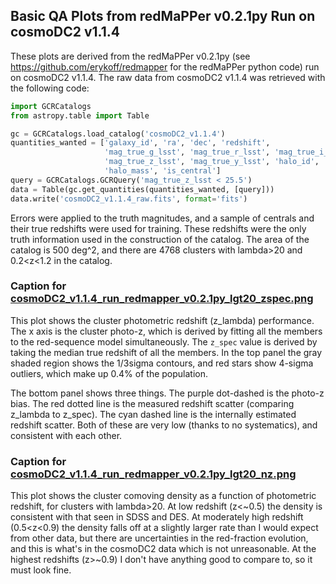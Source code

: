 Basic QA Plots from redMaPPer v0.2.1py Run on cosmoDC2 v1.1.4
-------------------------------------------------------------

These plots are derived from the redMaPPer v0.2.1py (see
https://github.com/erykoff/redmapper for the redMaPPer python code) run on
cosmoDC2 v1.1.4.  The raw data from cosmoDC2 v1.1.4 was retrieved with the
following code:

```python
import GCRCatalogs
from astropy.table import Table

gc = GCRCatalogs.load_catalog('cosmoDC2_v1.1.4')
quantities_wanted = ['galaxy_id', 'ra', 'dec', 'redshift',
                     'mag_true_g_lsst', 'mag_true_r_lsst', 'mag_true_i_lsst',
                     'mag_true_z_lsst', 'mag_true_y_lsst', 'halo_id',
                     'halo_mass', 'is_central']
query = GCRCatalogs.GCRQuery('mag_true_z_lsst < 25.5')
data = Table(gc.get_quantities(quantities_wanted, [query]))
data.write('cosmoDC2_v1.1.4_raw.fits', format='fits')
```

Errors were applied to the truth magnitudes, and a sample of centrals and their
true redshifts were used for training.  These redshifts were the only truth
information used in the construction of the catalog.  The area of the catalog
is 500 deg^2, and there are 4768 clusters with lambda>20 and 0.2<z<1.2 in the
catalog.

### Caption for [cosmoDC2_v1.1.4_run_redmapper_v0.2.1py_lgt20_zspec.png](cosmoDC2_v1.1.4_run_redmapper_v0.2.1py_lgt20_zspec.png)

This plot shows the cluster photometric redshift (z_lambda) performance.  The
x axis is the cluster photo-z, which is derived by fitting all the members to
the red-sequence model simultaneously.  The `z_spec` value is derived by taking
the median true redshift of all the members.  In the top panel the gray shaded
region shows the 1/3sigma contours, and red stars show 4-sigma outliers,
which make up 0.4% of the population.

The bottom panel shows three things.  The purple dot-dashed is the photo-z
bias.  The red dotted line is the measured redshift scatter (comparing z_lambda
to z_spec).  The cyan dashed line is the internally estimated redshift
scatter.  Both of these are very low (thanks to no systematics), and consistent
with each other.

### Caption for [cosmoDC2_v1.1.4_run_redmapper_v0.2.1py_lgt20_nz.png](cosmoDC2_v1.1.4_run_redmapper_v0.2.1py_lgt20_zspec.png)

This plot shows the cluster comoving density as a function of photometric
redshift, for clusters with lambda>20.  At low redshift (z<\~0.5) the density is
consistent with that seen in SDSS and DES.  At moderately high redshift
(0.5<z<0.9) the density falls off at a slightly larger rate than I would
expect from other data, but there are uncertainties in the red-fraction
evolution, and this is what's in the cosmoDC2 data which is not unreasonable.
At the highest redshifts (z>\~0.9) I don't have anything good to compare to, so
it must look fine.
